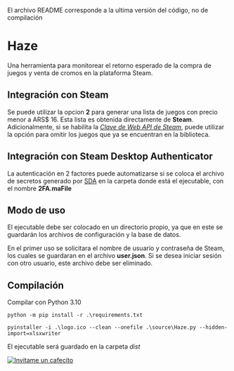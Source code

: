 El archivo README corresponde a la ultima versión del código, no de compilación

# Haze

Una herramienta para monitorear el retorno esperado de la compra de juegos y venta de cromos en la plataforma Steam.  

## Integración con Steam
Se puede utilizar la opcion **2** para generar una lista de juegos con precio menor a ARS$ 16. Esta lista es obtenida directamente de **Steam**.
Adicionalmente, si se habilita la *[Clave de Web API de Steam](https://steamcommunity.com/dev/apikey)*, puede utilizar la opción para omitir los juegos que ya se encuentran en la biblioteca.

## Integración con Steam Desktop Authenticator
La autenticación en 2 factores puede automatizarse si se coloca el archivo de secretos generado por [SDA](https://github.com/Jessecar96/SteamDesktopAuthenticator) en la carpeta donde está el ejecutable, con el nombre **2FA.maFile**

## Modo de uso

El ejecutable debe ser colocado en un directorio propio, ya que en este se guardarán los archivos de configuración y la base de datos.

En el primer uso se solicitara el nombre de usuario y contraseña de Steam, los cuales se guardaran en el archivo **user.json**. Si se desea iniciar sesión con otro usuario, este archivo debe ser eliminado.

## Compilación

Compilar con Python 3.10

`python -m pip install -r .\requirements.txt`

`pyinstaller -i .\logo.ico --clean --onefile .\source\Haze.py --hidden-import=xlsxwriter`

El ejecutable será guardado en la carpeta *dist*

[![Invitame un cafecito](https://cdn.cafecito.app/imgs/buttons/button_1.svg)](https://cafecito.app/enzosanchezc)
